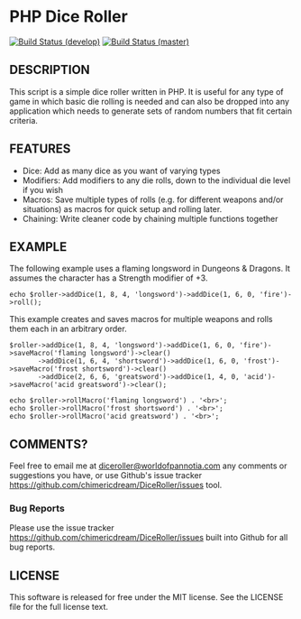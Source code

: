 PHP Dice Roller
====================

[![Build Status (develop)](https://travis-ci.org/chimericdream/DiceRoller.svg?branch=develop)](https://travis-ci.org/chimericdream/DiceRoller)
[![Build Status (master)](https://travis-ci.org/chimericdream/DiceRoller.svg?branch=master)](https://travis-ci.org/chimericdream/DiceRoller)

DESCRIPTION
---------------------

This script is a simple dice roller written in PHP. It is useful for any type of
game in which basic die rolling is needed and can also be dropped into any
application which needs to generate sets of random numbers that fit certain
criteria.

FEATURES
---------------------

* Dice: Add as many dice as you want of varying types
* Modifiers: Add modifiers to any die rolls, down to the individual die level if you wish
* Macros: Save multiple types of rolls (e.g. for different weapons and/or situations) as macros for quick setup and rolling later.
* Chaining: Write cleaner code by chaining multiple functions together

EXAMPLE
---------------------

The following example uses a flaming longsword in Dungeons & Dragons. It assumes
the character has a Strength modifier of +3.

    echo $roller->addDice(1, 8, 4, 'longsword')->addDice(1, 6, 0, 'fire')->roll();

This example creates and saves macros for multiple weapons and rolls them each
in an arbitrary order.

    $roller->addDice(1, 8, 4, 'longsword')->addDice(1, 6, 0, 'fire')->saveMacro('flaming longsword')->clear()
           ->addDice(1, 6, 4, 'shortsword')->addDice(1, 6, 0, 'frost')->saveMacro('frost shortsword')->clear()
           ->addDice(2, 6, 6, 'greatsword')->addDice(1, 4, 0, 'acid')->saveMacro('acid greatsword')->clear();

    echo $roller->rollMacro('flaming longsword') . '<br>';
    echo $roller->rollMacro('frost shortsword') . '<br>';
    echo $roller->rollMacro('acid greatsword') . '<br>';

COMMENTS?
---------------------

Feel free to email me at <diceroller@worldofpannotia.com> any comments or
suggestions you have, or use Github's issue tracker <https://github.com/chimericdream/DiceRoller/issues>
tool.

### Bug Reports

Please use the issue tracker <https://github.com/chimericdream/DiceRoller/issues>
built into Github for all bug reports.

LICENSE
---------------------

This software is released for free under the MIT license. See the LICENSE file
for the full license text.